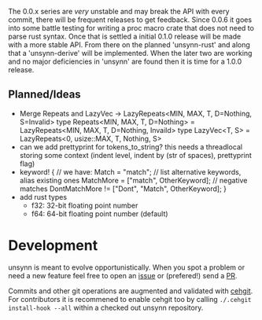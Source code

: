 The 0.0.x series are *very* unstable and may break the API with every commit, there will be
frequent releases to get feedback. Since 0.0.6 it goes into some battle testing for writing a
proc macro crate that does not need to parse rust syntax. Once that is settled a initial 0.1.0
release will be made with a more stable API. From there on the planned 'unsynn-rust' and along
that a 'unsynn-derive' will be implemented. When the later two are working and no major
deficiencies in 'unsynn' are found then it is time for a 1.0.0 release.


## Planned/Ideas

* Merge Repeats and LazyVec -> LazyRepeats<MIN, MAX, T, D=Nothing, S=Invalid>
  type Repeats<MIN, MAX, T, D=Nothing> = LazyRepeats<MIN, MAX, T, D=Nothing, Invaild>
  type LazyVec<T, S> = LazyRepeats<0, usize::MAX, T, Nothing, S>
* can we add prettyprint for tokens_to_string?
  this needs a threadlocal storing some context (indent level, indent by (str of spaces), prettyprint flag)
* keyword! {
      // we have:
      Match = "match";
      // list alternative keywords, alias existing ones
      MatchMore = ["match", OtherKeyword];
      // negative matches
      DontMatchMore != ["Dont", "Match", OtherKeyword];
  }
* add rust types
  * f32: 32-bit floating point number
  * f64: 64-bit floating point number (default)


# Development

unsynn is meant to evolve opportunistically. When you spot a problem or need a new feature
feel free to open an [issue](https://git.pipapo.org/cehteh/unsynn/issues) or (prefered!) send
a [PR](https://git.pipapo.org/cehteh/unsynn/pulls).

Commits and other git operations are augmented and validated with
[cehgit](https://git.pipapo.org/cehteh/cehgit). For contributors it is recommened to enable
cehgit too by calling `./.cehgit install-hook --all` within a checked out unsynn repository.
